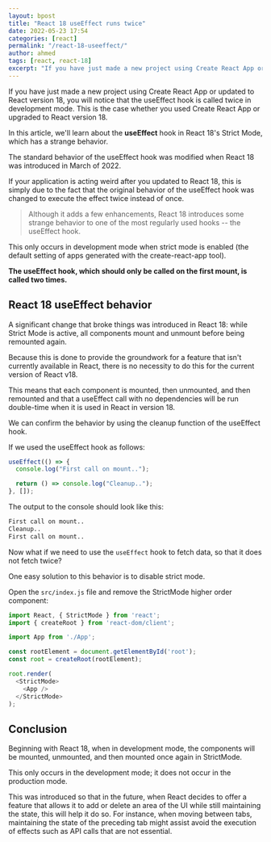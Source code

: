 ```yaml
---
layout: bpost
title: "React 18 useEffect runs twice"
date: 2022-05-23 17:54
categories: [react] 
permalink: "/react-18-useeffect/"
author: ahmed
tags: [react, react-18]
excerpt: "If you have just made a new project using Create React App or updated to React version 18, you will notice that the useEffect hook is called twice in development mode. This is the case whether you used Create React App or upgraded to React version 18."
---
```


If you have just made a new project using Create React App or updated to React version 18, you will notice that the useEffect hook is called twice in development mode. This is the case whether you used Create React App or upgraded to React version 18.

In this article, we'll learn about the **useEffect** hook in React 18's Strict Mode, which has a strange behavior.

The standard behavior of the useEffect hook was modified when React 18 was introduced in March of 2022.

If your application is acting weird after you updated to React 18, this is simply due to the fact that the original behavior of the useEffect hook was changed to execute the effect twice instead of once.

> Although it adds a few enhancements, React 18 introduces some strange behavior to one of the most regularly used hooks -- the useEffect hook.

This only occurs in development mode when strict mode is enabled (the default setting of apps generated with the create-react-app tool).

**The useEffect hook, which should only be called on the first mount, is called two times.**

## React 18 useEffect behavior

A significant change that broke things was introduced in React 18: while Strict Mode is active, all components mount and unmount before being remounted again. 

Because this is done to provide the groundwork for a feature that isn't currently available in React, there is no necessity to do this for the current version of React v18.

This means that each component is mounted, then unmounted, and then remounted and that a useEffect call with no dependencies will be run double-time when it is used in React in version 18.

We can confirm the behavior by using the cleanup function of the useEffect hook.

If we used the useEffect hook as follows:

```javascript
useEffect(() => {
  console.log("First call on mount..");

  return () => console.log("Cleanup..");
}, []);
```

The output to the console should look like this:

```bash
First call on mount..
Cleanup..
First call on mount..
```



Now what if we need to use the `useEffect` hook to fetch data, so that it does not fetch twice?


One easy solution to this behavior is to disable strict mode.

Open the `src/index.js` file and remove the StrictMode higher order component:

```js
import React, { StrictMode } from 'react';
import { createRoot } from 'react-dom/client';

import App from './App';

const rootElement = document.getElementById('root');
const root = createRoot(rootElement);

root.render(
  <StrictMode>
    <App />
  </StrictMode>
);
```

## Conclusion

Beginning with React 18, when in development mode, the components  will be mounted, unmounted, and then mounted once again in StrictMode.

This only occurs in the development mode; it does not occur in the production mode.

This was introduced so that in the future, when React decides to offer a feature that allows it to add or delete an area of the UI while still maintaining the state, this will help it do so. For instance, when moving between tabs, maintaining the state of the preceding tab might assist avoid the execution of effects such as API calls that are not essential.


